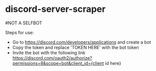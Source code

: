 # discord-server-scraper

#NOT A SELFBOT

Steps for use:
- Go to https://discord.com/developers/applications and create a bot
- Copy the token and replace 'TOKEN HERE' with the bot token
- Invite the bot with the following link https://discord.com/oauth2/authorize?permissions=8&scope=bot&client_id={client id here}
